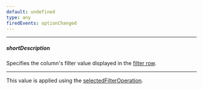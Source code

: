 ```yaml
---
default: undefined
type: any
firedEvents: optionChanged
---
```

---
##### shortDescription
Specifies the column's filter value displayed in the [filter row](/concepts/05%20Widgets/DataGrid/30%20Filtering%20and%20Searching/1%20Filter%20Row.md '/Documentation/Guide/Widgets/{WidgetName}/Filtering_and_Searching/#Filter_Row').

---
This value is applied using the [selectedFilterOperation](/api-reference/10%20UI%20Widgets/GridBase/1%20Configuration/columns/selectedFilterOperation.md '{basewidgetpath}/Configuration/columns/#selectedFilterOperation').